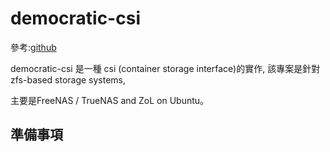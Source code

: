 # democratic-csi

參考:[github](https://github.com/democratic-csi/democratic-csi)

democratic-csi 是一種 csi (container storage interface)的實作, 該專案是針對zfs-based storage systems,

主要是FreeNAS / TrueNAS and ZoL on Ubuntu。

## 準備事項
